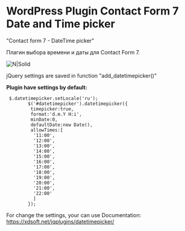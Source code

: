 # WordPress Plugin Contact Form 7 Date and Time picker 
"Contact form 7 - DateTime picker"

Плагин выбора времени и даты для Contact Form 7.

![N|Solid](https://i.imgur.com/SRb1biT.jpg)

jQuery settings are saved in function "add_datetimepicker()"

**Plugin have settings by default:**


     $.datetimepicker.setLocale('ru');
            $('#datetimepicker').datetimepicker({
             timepicker:true,
             format:'d.m.Y H:i',
             minDate:0,
             defaultDate:new Date(),
             allowTimes:[
              '11:00',
              '12:00',
              '13:00',
              '14:00',
              '15:00',
              '16:00',
              '17:00',
              '18:00',
              '19:00',
              '20:00',
              '21:00',
              '22:00'
              ]
            });


        
For change the settings, your can use Documentation: https://xdsoft.net/jqplugins/datetimepicker/        
